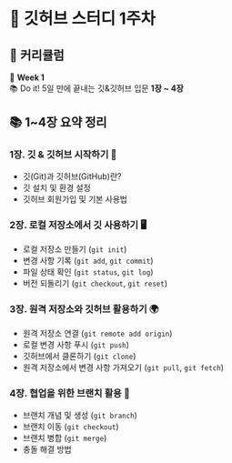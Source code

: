 # 📖 깃허브 스터디 1주차

## 📌 커리큘럼  
📆 **Week 1**  
📚 Do it! 5일 만에 끝내는 깃&깃허브 입문 **1장 ~ 4장**  



## 📚 1~4장 요약 정리  

### **1장. 깃 & 깃허브 시작하기 🚀**  
- 깃(Git)과 깃허브(GitHub)란?  
- 깃 설치 및 환경 설정  
- 깃허브 회원가입 및 기본 사용법  

### **2장. 로컬 저장소에서 깃 사용하기 🖥️**  
- 로컬 저장소 만들기 (`git init`)  
- 변경 사항 기록 (`git add`, `git commit`)  
- 파일 상태 확인 (`git status`, `git log`)  
- 버전 되돌리기 (`git checkout`, `git reset`)  

### **3장. 원격 저장소와 깃허브 활용하기 🌍**  
- 원격 저장소 연결 (`git remote add origin`)  
- 로컬 변경 사항 푸시 (`git push`)  
- 깃허브에서 클론하기 (`git clone`)  
- 원격 저장소에서 변경 사항 가져오기 (`git pull`, `git fetch`)  

### **4장. 협업을 위한 브랜치 활용 🌿**  
- 브랜치 개념 및 생성 (`git branch`)  
- 브랜치 이동 (`git checkout`)  
- 브랜치 병합 (`git merge`)  
- 충돌 해결 방법  
